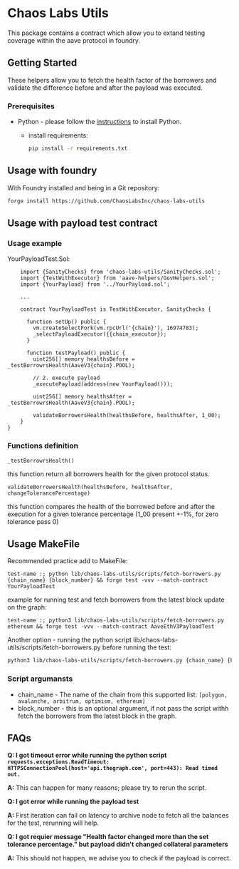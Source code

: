 # Chaos Labs Utils

This package contains a contract which allow you to extand testing coverage within the aave protocol in foundry.

## Getting Started

These helpers allow you to fetch the health factor of the borrowers and validate the difference before and after the payload was executed. 


### Prerequisites

* Python - please follow the [instructions](https://packaging.python.org/en/latest/tutorials/installing-packages/) to install Python.

    - install requirements:
        ```bash
        pip install -r requirements.txt
        ```

## Usage with foundry
With Foundry installed and being in a Git repository:

```bash
forge install https://github.com/ChaosLabsInc/chaos-labs-utils
```

## Usage with payload test contract

### Usage example 
YourPayloadTest.Sol:
```
    import {SanityChecks} from 'chaos-labs-utils/SanityChecks.sol';
    import {TestWithExecutor} from 'aave-helpers/GovHelpers.sol';
    import {YourPayload} from '../YourPayload.sol';

    ...

    contract YourPayloadTest is TestWithExecutor, SanityChecks {

      function setUp() public {
        vm.createSelectFork(vm.rpcUrl('{chain}'), 16974783);
        _selectPayloadExecutor({{chain_executor});
      }
  
      function testPayload() public {
        uint256[] memory healthsBefore = _testBorrowrsHealth(AaveV3{chain}.POOL);

        // 2. execute payload
        _executePayload(address(new YourPayload()));

        uint256[] memory healthsAfter = _testBorrowrsHealth(AaveV3{chain}.POOL);

        validateBorrowersHealth(healthsBefore, healthsAfter, 1_00);
    }
}
```
### Functions definition

```_testBorrowrsHealth()```

this function return all borrowers health for the given protocol status.

```validateBorrowersHealth(healthsBefore, healthsAfter, changeTolerancePercentage)```

this function compares the health of the borrowed before and after the execution for a given tolerance percentage (1_00 present +-1%, for zero tolerance pass 0)

## Usage MakeFile
Recommended practice add to MakeFile:
```solidity
test-name :; python lib/chaos-labs-utils/scripts/fetch-borrowers.py {chain_name} {block_number} && forge test -vvv --match-contract YourPayloadTest
```

example for running test and fetch borrowers from the latest block update on the graph:
```
test-name :; python3 lib/chaos-labs-utils/scripts/fetch-borrowers.py ethereum && forge test -vvv --match-contract AaveEthV3PayloadTest
```

Another option - running the python script lib/chaos-labs-utils/scripts/fetch-borrowers.py before running the test:
```bash
python3 lib/chaos-labs-utils/scripts/fetch-borrowers.py {chain_name} {block_number}
```

### Script argumansts
* chain_name - The name of the chain from this supported list: ```[polygon, avalanche, arbitrum, optimism, ethereum]```
* block_number - this is an optional argument, if not pass the script withh fetch the borrowers from the latest block in the graph.

## FAQs

**Q: I got timeout error while running the python script ```requests.exceptions.ReadTimeout: HTTPSConnectionPool(host='api.thegraph.com', port=443): Read timed out.```**

**A:** This can happen for many reasons; please try to rerun the script.


**Q: I got error while running the payload test**

**A:**  First iteration can fail on latency to archive node to fetch all the balances for the test, rerunning will help.


**Q: I got requier message "Health factor changed more than the set tolerance percentage." but payload didn't changed collateral parameters**

**A:** This should not happen, we advise you to check if the payload is correct. 
